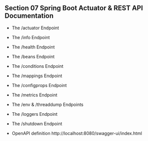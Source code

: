 ## Section 07 Spring Boot Actuator & REST API Documentation

- The /actuator Endpoint
- The /info Endpoint
- The /health Endpoint
- The /beans Endpoint
- The /conditions Endpoint
- The /mappings Endpoint
- The /configprops Endpoint
- The /metrics Endpoint
- The /env & /threaddump Endpoints
- The /loggers Endpoint
- The /shutdown Endpoint

- OpenAPI definition
http://localhost:8080/swagger-ui/index.html